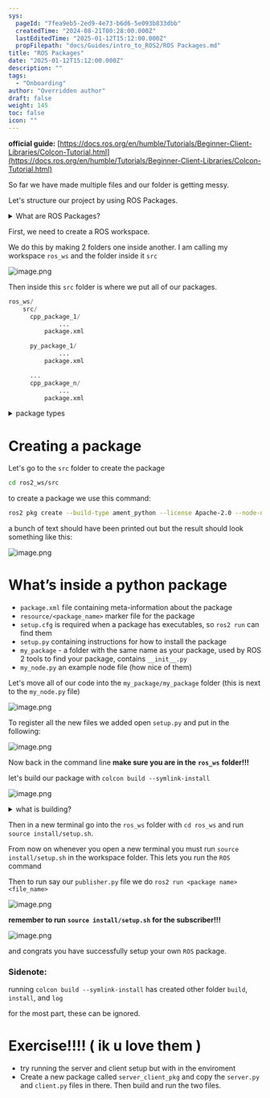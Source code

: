 ```yaml
---
sys:
  pageId: "7fea9eb5-2ed9-4e73-b6d6-5e093b833dbb"
  createdTime: "2024-08-21T00:28:00.000Z"
  lastEditedTime: "2025-01-12T15:12:00.000Z"
  propFilepath: "docs/Guides/intro_to_ROS2/ROS Packages.md"
title: "ROS Packages"
date: "2025-01-12T15:12:00.000Z"
description: ""
tags:
  - "Onboarding"
author: "Overridden author"
draft: false
weight: 145
toc: false
icon: ""
---
```


**official guide:** [https://docs.ros.org/en/humble/Tutorials/Beginner-Client-Libraries/Colcon-Tutorial.html](https://docs.ros.org/en/humble/Tutorials/Beginner-Client-Libraries/Colcon-Tutorial.html)

So far we have made multiple files and our folder is getting messy.

Let's structure our project by using ROS Packages.

<details>

<summary>What are ROS Packages?</summary>

ROS Packages are, as the name implies, packages of code that are highly sharable between ROS developers.

They consist of a folder, `package.xml` file, and source code

```python
      cpp_package_1/
		      ... imagine much code files here ..
          package.xml
```

</details>

First, we need to create a ROS workspace.

We do this by making 2 folders one inside another. I am calling my workspace `ros_ws` and the folder inside it `src`

![image.png](https://prod-files-secure.s3.us-west-2.amazonaws.com/d518164a-d88e-44d1-a4ee-3adb3bd8bce0/70706947-fd18-4537-a67b-e12946812d31/image.png?X-Amz-Algorithm=AWS4-HMAC-SHA256&X-Amz-Content-Sha256=UNSIGNED-PAYLOAD&X-Amz-Credential=ASIAZI2LB466VRJBMZFQ%2F20250205%2Fus-west-2%2Fs3%2Faws4_request&X-Amz-Date=20250205T090902Z&X-Amz-Expires=3600&X-Amz-Security-Token=IQoJb3JpZ2luX2VjECkaCXVzLXdlc3QtMiJHMEUCIQDmhG70g2GLc7UKn0Mj6dNmdqJsGenGZyMrK%2BpCxYx3hgIgT5kd5%2BLW%2FLfR5Du%2Bo4JQyxOgwC9x3nl4BU37y4Ut%2Fdcq%2FwMIQhAAGgw2Mzc0MjMxODM4MDUiDKmoDgnlLuLrwOF9KyrcA9cqZQRj7KRrFOKv0r5aX8baBdELTNuC1lKPpWIhhHJuWVbGmX6WxhNKEcWCvdcv%2FSwk3gtJmQlXPeaGVj%2B5XbZFGrg%2BeDLvyxKhm8QdiHLpWrxWrbDjFlIFFB23F5a1Y0obaKarj5npwfXYFR%2FnwwEqbMD0DHa0d7aLjoRlZlFVWYCkvwods3EYYiBKOSwluVgu%2F23mwFUd5Jo6yvTfbyZ1TVF8HZtxZ%2BqQ9SwRpMyMyw5Oj2g1MIrFD6A8a%2FNKD1J7TmbT9oMergz6sFnPa1KZasT1KAqNV0iCqCJILd4zuiHFFqQM4%2BTO7ixBdg7kEjOxQWaj6jsWqHtwkI1R76wmqT%2FpSLge%2BOJSD3ZlC718PWt8sqUh%2F35%2FCycBqOp8yaz%2FCOZKRSp5B75Cn86wQA6DvxA5dPksqcKqcDwOlIb%2BoNO8LNBgjk3CdKYc8P14elnLhfXrCNIkX3OeirbhB5HzCuIYyCi2tKez4e8TkVA4Q5OmPHJi%2FmatNlvQ0qFWfWg%2BbnCfO8Jh44bFeysf2dd8w8x4XtQcLIz0H%2Fq7gqorW991DmRCjx0OIZ3IqXjfPCZfXtimhhXmk132BvRmZK8U72acOW1hHSmYIdSracE7ZwXsUYGQbK%2BDLQOQMNnQjL0GOqUBniwtOj5yGLouEQSj6FKSACSi2QA7eX4j3DUwc6FvI1W386dh1cmg8aLsMSRiJZXF%2Fuh3SoRKxlLLUH0aGQ6Ha%2BJQ47gIKvWlnZYlOc9N6DIh7davvg8bAwx7n7doMt2jfrUw2H%2FCzo2VlLip5SvNnDOWChJqbVx2qHdrKMkFjh1OdpcXPJwBDszOSqZ7hb0YqG5XL%2BHvuVzQlFW53qsffcirmzYL&X-Amz-Signature=36750da8292417f19dbf22546fb81f6078034b6001fd31835e2a7eb59259513c&X-Amz-SignedHeaders=host&x-id=GetObject)

Then inside this `src` folder is where we put all of our packages.

```python
ros_ws/
    src/
      cpp_package_1/
		      ...
          package.xml

      py_package_1/
		      ...
          package.xml

      ...
      cpp_package_n/
		      ...
          package.xml

```

<details>

<summary>package types</summary>

packages can be either `C++` or python.

the intern file structure is different for each but for this guide we will stick to creating python packages

</details>

# Creating a package

Let's go to the `src` folder to create the package

```bash
cd ros2_ws/src
```

to create a package we use this command:

```bash
ros2 pkg create --build-type ament_python --license Apache-2.0 --node-name my_node my_package
```

a bunch of text should have been printed out but the result should look something like this:

![image.png](https://prod-files-secure.s3.us-west-2.amazonaws.com/d518164a-d88e-44d1-a4ee-3adb3bd8bce0/e6cf1e3f-8512-4a3e-b131-079f800bf3e8/image.png?X-Amz-Algorithm=AWS4-HMAC-SHA256&X-Amz-Content-Sha256=UNSIGNED-PAYLOAD&X-Amz-Credential=ASIAZI2LB466VRJBMZFQ%2F20250205%2Fus-west-2%2Fs3%2Faws4_request&X-Amz-Date=20250205T090902Z&X-Amz-Expires=3600&X-Amz-Security-Token=IQoJb3JpZ2luX2VjECkaCXVzLXdlc3QtMiJHMEUCIQDmhG70g2GLc7UKn0Mj6dNmdqJsGenGZyMrK%2BpCxYx3hgIgT5kd5%2BLW%2FLfR5Du%2Bo4JQyxOgwC9x3nl4BU37y4Ut%2Fdcq%2FwMIQhAAGgw2Mzc0MjMxODM4MDUiDKmoDgnlLuLrwOF9KyrcA9cqZQRj7KRrFOKv0r5aX8baBdELTNuC1lKPpWIhhHJuWVbGmX6WxhNKEcWCvdcv%2FSwk3gtJmQlXPeaGVj%2B5XbZFGrg%2BeDLvyxKhm8QdiHLpWrxWrbDjFlIFFB23F5a1Y0obaKarj5npwfXYFR%2FnwwEqbMD0DHa0d7aLjoRlZlFVWYCkvwods3EYYiBKOSwluVgu%2F23mwFUd5Jo6yvTfbyZ1TVF8HZtxZ%2BqQ9SwRpMyMyw5Oj2g1MIrFD6A8a%2FNKD1J7TmbT9oMergz6sFnPa1KZasT1KAqNV0iCqCJILd4zuiHFFqQM4%2BTO7ixBdg7kEjOxQWaj6jsWqHtwkI1R76wmqT%2FpSLge%2BOJSD3ZlC718PWt8sqUh%2F35%2FCycBqOp8yaz%2FCOZKRSp5B75Cn86wQA6DvxA5dPksqcKqcDwOlIb%2BoNO8LNBgjk3CdKYc8P14elnLhfXrCNIkX3OeirbhB5HzCuIYyCi2tKez4e8TkVA4Q5OmPHJi%2FmatNlvQ0qFWfWg%2BbnCfO8Jh44bFeysf2dd8w8x4XtQcLIz0H%2Fq7gqorW991DmRCjx0OIZ3IqXjfPCZfXtimhhXmk132BvRmZK8U72acOW1hHSmYIdSracE7ZwXsUYGQbK%2BDLQOQMNnQjL0GOqUBniwtOj5yGLouEQSj6FKSACSi2QA7eX4j3DUwc6FvI1W386dh1cmg8aLsMSRiJZXF%2Fuh3SoRKxlLLUH0aGQ6Ha%2BJQ47gIKvWlnZYlOc9N6DIh7davvg8bAwx7n7doMt2jfrUw2H%2FCzo2VlLip5SvNnDOWChJqbVx2qHdrKMkFjh1OdpcXPJwBDszOSqZ7hb0YqG5XL%2BHvuVzQlFW53qsffcirmzYL&X-Amz-Signature=d245b14b61253a1026ae5886db843890012d2a13296e51708eef0e89fd363a81&X-Amz-SignedHeaders=host&x-id=GetObject)

# What’s inside a python package

- `package.xml` file containing meta-information about the package
- `resource/<package_name>` marker file for the package
- `setup.cfg` is required when a package has executables, so `ros2 run` can find them
- `setup.py` containing instructions for how to install the package
- `my_package` - a folder with the same name as your package, used by ROS 2 tools to find your package, contains `__init__.py`
- `my_node.py` an example node file (how nice of them)

Let's move all of our code into the `my_package/my_package` folder (this is next to the `my_node.py` file)

![image.png](https://prod-files-secure.s3.us-west-2.amazonaws.com/d518164a-d88e-44d1-a4ee-3adb3bd8bce0/9ce58f11-0da9-4d3e-b86d-506a9685d378/image.png?X-Amz-Algorithm=AWS4-HMAC-SHA256&X-Amz-Content-Sha256=UNSIGNED-PAYLOAD&X-Amz-Credential=ASIAZI2LB466VRJBMZFQ%2F20250205%2Fus-west-2%2Fs3%2Faws4_request&X-Amz-Date=20250205T090902Z&X-Amz-Expires=3600&X-Amz-Security-Token=IQoJb3JpZ2luX2VjECkaCXVzLXdlc3QtMiJHMEUCIQDmhG70g2GLc7UKn0Mj6dNmdqJsGenGZyMrK%2BpCxYx3hgIgT5kd5%2BLW%2FLfR5Du%2Bo4JQyxOgwC9x3nl4BU37y4Ut%2Fdcq%2FwMIQhAAGgw2Mzc0MjMxODM4MDUiDKmoDgnlLuLrwOF9KyrcA9cqZQRj7KRrFOKv0r5aX8baBdELTNuC1lKPpWIhhHJuWVbGmX6WxhNKEcWCvdcv%2FSwk3gtJmQlXPeaGVj%2B5XbZFGrg%2BeDLvyxKhm8QdiHLpWrxWrbDjFlIFFB23F5a1Y0obaKarj5npwfXYFR%2FnwwEqbMD0DHa0d7aLjoRlZlFVWYCkvwods3EYYiBKOSwluVgu%2F23mwFUd5Jo6yvTfbyZ1TVF8HZtxZ%2BqQ9SwRpMyMyw5Oj2g1MIrFD6A8a%2FNKD1J7TmbT9oMergz6sFnPa1KZasT1KAqNV0iCqCJILd4zuiHFFqQM4%2BTO7ixBdg7kEjOxQWaj6jsWqHtwkI1R76wmqT%2FpSLge%2BOJSD3ZlC718PWt8sqUh%2F35%2FCycBqOp8yaz%2FCOZKRSp5B75Cn86wQA6DvxA5dPksqcKqcDwOlIb%2BoNO8LNBgjk3CdKYc8P14elnLhfXrCNIkX3OeirbhB5HzCuIYyCi2tKez4e8TkVA4Q5OmPHJi%2FmatNlvQ0qFWfWg%2BbnCfO8Jh44bFeysf2dd8w8x4XtQcLIz0H%2Fq7gqorW991DmRCjx0OIZ3IqXjfPCZfXtimhhXmk132BvRmZK8U72acOW1hHSmYIdSracE7ZwXsUYGQbK%2BDLQOQMNnQjL0GOqUBniwtOj5yGLouEQSj6FKSACSi2QA7eX4j3DUwc6FvI1W386dh1cmg8aLsMSRiJZXF%2Fuh3SoRKxlLLUH0aGQ6Ha%2BJQ47gIKvWlnZYlOc9N6DIh7davvg8bAwx7n7doMt2jfrUw2H%2FCzo2VlLip5SvNnDOWChJqbVx2qHdrKMkFjh1OdpcXPJwBDszOSqZ7hb0YqG5XL%2BHvuVzQlFW53qsffcirmzYL&X-Amz-Signature=fae3e2cb47c605bf8441a72205b0ff566a743c9131282e144f1e4e400c0b4522&X-Amz-SignedHeaders=host&x-id=GetObject)

To register all the new files we added open `setup.py` and put in the following:

![image.png](https://prod-files-secure.s3.us-west-2.amazonaws.com/d518164a-d88e-44d1-a4ee-3adb3bd8bce0/1cd7c262-4cae-4496-9d75-c178537d24a2/image.png?X-Amz-Algorithm=AWS4-HMAC-SHA256&X-Amz-Content-Sha256=UNSIGNED-PAYLOAD&X-Amz-Credential=ASIAZI2LB466VRJBMZFQ%2F20250205%2Fus-west-2%2Fs3%2Faws4_request&X-Amz-Date=20250205T090902Z&X-Amz-Expires=3600&X-Amz-Security-Token=IQoJb3JpZ2luX2VjECkaCXVzLXdlc3QtMiJHMEUCIQDmhG70g2GLc7UKn0Mj6dNmdqJsGenGZyMrK%2BpCxYx3hgIgT5kd5%2BLW%2FLfR5Du%2Bo4JQyxOgwC9x3nl4BU37y4Ut%2Fdcq%2FwMIQhAAGgw2Mzc0MjMxODM4MDUiDKmoDgnlLuLrwOF9KyrcA9cqZQRj7KRrFOKv0r5aX8baBdELTNuC1lKPpWIhhHJuWVbGmX6WxhNKEcWCvdcv%2FSwk3gtJmQlXPeaGVj%2B5XbZFGrg%2BeDLvyxKhm8QdiHLpWrxWrbDjFlIFFB23F5a1Y0obaKarj5npwfXYFR%2FnwwEqbMD0DHa0d7aLjoRlZlFVWYCkvwods3EYYiBKOSwluVgu%2F23mwFUd5Jo6yvTfbyZ1TVF8HZtxZ%2BqQ9SwRpMyMyw5Oj2g1MIrFD6A8a%2FNKD1J7TmbT9oMergz6sFnPa1KZasT1KAqNV0iCqCJILd4zuiHFFqQM4%2BTO7ixBdg7kEjOxQWaj6jsWqHtwkI1R76wmqT%2FpSLge%2BOJSD3ZlC718PWt8sqUh%2F35%2FCycBqOp8yaz%2FCOZKRSp5B75Cn86wQA6DvxA5dPksqcKqcDwOlIb%2BoNO8LNBgjk3CdKYc8P14elnLhfXrCNIkX3OeirbhB5HzCuIYyCi2tKez4e8TkVA4Q5OmPHJi%2FmatNlvQ0qFWfWg%2BbnCfO8Jh44bFeysf2dd8w8x4XtQcLIz0H%2Fq7gqorW991DmRCjx0OIZ3IqXjfPCZfXtimhhXmk132BvRmZK8U72acOW1hHSmYIdSracE7ZwXsUYGQbK%2BDLQOQMNnQjL0GOqUBniwtOj5yGLouEQSj6FKSACSi2QA7eX4j3DUwc6FvI1W386dh1cmg8aLsMSRiJZXF%2Fuh3SoRKxlLLUH0aGQ6Ha%2BJQ47gIKvWlnZYlOc9N6DIh7davvg8bAwx7n7doMt2jfrUw2H%2FCzo2VlLip5SvNnDOWChJqbVx2qHdrKMkFjh1OdpcXPJwBDszOSqZ7hb0YqG5XL%2BHvuVzQlFW53qsffcirmzYL&X-Amz-Signature=70fb067cbad2296ab5397792942edd3d1ade35512295fa0ba4e44794849d5e2e&X-Amz-SignedHeaders=host&x-id=GetObject)

Now back in the command line **make sure you are in the** **`ros_ws`** **folder!!!**

let's build our package with `colcon build --symlink-install`

![image.png](https://prod-files-secure.s3.us-west-2.amazonaws.com/d518164a-d88e-44d1-a4ee-3adb3bd8bce0/2f2a0d27-b173-48fd-b189-5f5c0ce65619/image.png?X-Amz-Algorithm=AWS4-HMAC-SHA256&X-Amz-Content-Sha256=UNSIGNED-PAYLOAD&X-Amz-Credential=ASIAZI2LB466VRJBMZFQ%2F20250205%2Fus-west-2%2Fs3%2Faws4_request&X-Amz-Date=20250205T090902Z&X-Amz-Expires=3600&X-Amz-Security-Token=IQoJb3JpZ2luX2VjECkaCXVzLXdlc3QtMiJHMEUCIQDmhG70g2GLc7UKn0Mj6dNmdqJsGenGZyMrK%2BpCxYx3hgIgT5kd5%2BLW%2FLfR5Du%2Bo4JQyxOgwC9x3nl4BU37y4Ut%2Fdcq%2FwMIQhAAGgw2Mzc0MjMxODM4MDUiDKmoDgnlLuLrwOF9KyrcA9cqZQRj7KRrFOKv0r5aX8baBdELTNuC1lKPpWIhhHJuWVbGmX6WxhNKEcWCvdcv%2FSwk3gtJmQlXPeaGVj%2B5XbZFGrg%2BeDLvyxKhm8QdiHLpWrxWrbDjFlIFFB23F5a1Y0obaKarj5npwfXYFR%2FnwwEqbMD0DHa0d7aLjoRlZlFVWYCkvwods3EYYiBKOSwluVgu%2F23mwFUd5Jo6yvTfbyZ1TVF8HZtxZ%2BqQ9SwRpMyMyw5Oj2g1MIrFD6A8a%2FNKD1J7TmbT9oMergz6sFnPa1KZasT1KAqNV0iCqCJILd4zuiHFFqQM4%2BTO7ixBdg7kEjOxQWaj6jsWqHtwkI1R76wmqT%2FpSLge%2BOJSD3ZlC718PWt8sqUh%2F35%2FCycBqOp8yaz%2FCOZKRSp5B75Cn86wQA6DvxA5dPksqcKqcDwOlIb%2BoNO8LNBgjk3CdKYc8P14elnLhfXrCNIkX3OeirbhB5HzCuIYyCi2tKez4e8TkVA4Q5OmPHJi%2FmatNlvQ0qFWfWg%2BbnCfO8Jh44bFeysf2dd8w8x4XtQcLIz0H%2Fq7gqorW991DmRCjx0OIZ3IqXjfPCZfXtimhhXmk132BvRmZK8U72acOW1hHSmYIdSracE7ZwXsUYGQbK%2BDLQOQMNnQjL0GOqUBniwtOj5yGLouEQSj6FKSACSi2QA7eX4j3DUwc6FvI1W386dh1cmg8aLsMSRiJZXF%2Fuh3SoRKxlLLUH0aGQ6Ha%2BJQ47gIKvWlnZYlOc9N6DIh7davvg8bAwx7n7doMt2jfrUw2H%2FCzo2VlLip5SvNnDOWChJqbVx2qHdrKMkFjh1OdpcXPJwBDszOSqZ7hb0YqG5XL%2BHvuVzQlFW53qsffcirmzYL&X-Amz-Signature=da65ec6104ae515e685ae9b8cdfe2e45624a79de4963f2ff1fa5fbee57e25341&X-Amz-SignedHeaders=host&x-id=GetObject)

<details>

<summary>what is building?</summary>

if you are a CS major at Rose-Hulman you will learn the answer to this in CSSE132

but TLDR; is it combines all the code files into one program that can be run easily 

</details>

Then in a new terminal go into the `ros_ws` folder with `cd ros_ws` and run `source install/setup.sh`. 

From now on whenever you open a new terminal you must run `source install/setup.sh` in the workspace folder. This lets you run the `ROS` command

Then to run say our `publisher.py` file we do `ros2 run <package name> <file_name>`

![image.png](https://prod-files-secure.s3.us-west-2.amazonaws.com/d518164a-d88e-44d1-a4ee-3adb3bd8bce0/4f4b1219-3a44-4632-aa0a-ce3471699f59/image.png?X-Amz-Algorithm=AWS4-HMAC-SHA256&X-Amz-Content-Sha256=UNSIGNED-PAYLOAD&X-Amz-Credential=ASIAZI2LB466VRJBMZFQ%2F20250205%2Fus-west-2%2Fs3%2Faws4_request&X-Amz-Date=20250205T090902Z&X-Amz-Expires=3600&X-Amz-Security-Token=IQoJb3JpZ2luX2VjECkaCXVzLXdlc3QtMiJHMEUCIQDmhG70g2GLc7UKn0Mj6dNmdqJsGenGZyMrK%2BpCxYx3hgIgT5kd5%2BLW%2FLfR5Du%2Bo4JQyxOgwC9x3nl4BU37y4Ut%2Fdcq%2FwMIQhAAGgw2Mzc0MjMxODM4MDUiDKmoDgnlLuLrwOF9KyrcA9cqZQRj7KRrFOKv0r5aX8baBdELTNuC1lKPpWIhhHJuWVbGmX6WxhNKEcWCvdcv%2FSwk3gtJmQlXPeaGVj%2B5XbZFGrg%2BeDLvyxKhm8QdiHLpWrxWrbDjFlIFFB23F5a1Y0obaKarj5npwfXYFR%2FnwwEqbMD0DHa0d7aLjoRlZlFVWYCkvwods3EYYiBKOSwluVgu%2F23mwFUd5Jo6yvTfbyZ1TVF8HZtxZ%2BqQ9SwRpMyMyw5Oj2g1MIrFD6A8a%2FNKD1J7TmbT9oMergz6sFnPa1KZasT1KAqNV0iCqCJILd4zuiHFFqQM4%2BTO7ixBdg7kEjOxQWaj6jsWqHtwkI1R76wmqT%2FpSLge%2BOJSD3ZlC718PWt8sqUh%2F35%2FCycBqOp8yaz%2FCOZKRSp5B75Cn86wQA6DvxA5dPksqcKqcDwOlIb%2BoNO8LNBgjk3CdKYc8P14elnLhfXrCNIkX3OeirbhB5HzCuIYyCi2tKez4e8TkVA4Q5OmPHJi%2FmatNlvQ0qFWfWg%2BbnCfO8Jh44bFeysf2dd8w8x4XtQcLIz0H%2Fq7gqorW991DmRCjx0OIZ3IqXjfPCZfXtimhhXmk132BvRmZK8U72acOW1hHSmYIdSracE7ZwXsUYGQbK%2BDLQOQMNnQjL0GOqUBniwtOj5yGLouEQSj6FKSACSi2QA7eX4j3DUwc6FvI1W386dh1cmg8aLsMSRiJZXF%2Fuh3SoRKxlLLUH0aGQ6Ha%2BJQ47gIKvWlnZYlOc9N6DIh7davvg8bAwx7n7doMt2jfrUw2H%2FCzo2VlLip5SvNnDOWChJqbVx2qHdrKMkFjh1OdpcXPJwBDszOSqZ7hb0YqG5XL%2BHvuVzQlFW53qsffcirmzYL&X-Amz-Signature=e93ed79aaab703322c369ef4cab0c2be18a39661a7024b6280fb7279e27d1fee&X-Amz-SignedHeaders=host&x-id=GetObject)

**remember to run** **`source install/setup.sh`** **for the subscriber!!!**

![image.png](https://prod-files-secure.s3.us-west-2.amazonaws.com/d518164a-d88e-44d1-a4ee-3adb3bd8bce0/02121119-dad4-49ec-8356-c956108b4243/image.png?X-Amz-Algorithm=AWS4-HMAC-SHA256&X-Amz-Content-Sha256=UNSIGNED-PAYLOAD&X-Amz-Credential=ASIAZI2LB466VRJBMZFQ%2F20250205%2Fus-west-2%2Fs3%2Faws4_request&X-Amz-Date=20250205T090902Z&X-Amz-Expires=3600&X-Amz-Security-Token=IQoJb3JpZ2luX2VjECkaCXVzLXdlc3QtMiJHMEUCIQDmhG70g2GLc7UKn0Mj6dNmdqJsGenGZyMrK%2BpCxYx3hgIgT5kd5%2BLW%2FLfR5Du%2Bo4JQyxOgwC9x3nl4BU37y4Ut%2Fdcq%2FwMIQhAAGgw2Mzc0MjMxODM4MDUiDKmoDgnlLuLrwOF9KyrcA9cqZQRj7KRrFOKv0r5aX8baBdELTNuC1lKPpWIhhHJuWVbGmX6WxhNKEcWCvdcv%2FSwk3gtJmQlXPeaGVj%2B5XbZFGrg%2BeDLvyxKhm8QdiHLpWrxWrbDjFlIFFB23F5a1Y0obaKarj5npwfXYFR%2FnwwEqbMD0DHa0d7aLjoRlZlFVWYCkvwods3EYYiBKOSwluVgu%2F23mwFUd5Jo6yvTfbyZ1TVF8HZtxZ%2BqQ9SwRpMyMyw5Oj2g1MIrFD6A8a%2FNKD1J7TmbT9oMergz6sFnPa1KZasT1KAqNV0iCqCJILd4zuiHFFqQM4%2BTO7ixBdg7kEjOxQWaj6jsWqHtwkI1R76wmqT%2FpSLge%2BOJSD3ZlC718PWt8sqUh%2F35%2FCycBqOp8yaz%2FCOZKRSp5B75Cn86wQA6DvxA5dPksqcKqcDwOlIb%2BoNO8LNBgjk3CdKYc8P14elnLhfXrCNIkX3OeirbhB5HzCuIYyCi2tKez4e8TkVA4Q5OmPHJi%2FmatNlvQ0qFWfWg%2BbnCfO8Jh44bFeysf2dd8w8x4XtQcLIz0H%2Fq7gqorW991DmRCjx0OIZ3IqXjfPCZfXtimhhXmk132BvRmZK8U72acOW1hHSmYIdSracE7ZwXsUYGQbK%2BDLQOQMNnQjL0GOqUBniwtOj5yGLouEQSj6FKSACSi2QA7eX4j3DUwc6FvI1W386dh1cmg8aLsMSRiJZXF%2Fuh3SoRKxlLLUH0aGQ6Ha%2BJQ47gIKvWlnZYlOc9N6DIh7davvg8bAwx7n7doMt2jfrUw2H%2FCzo2VlLip5SvNnDOWChJqbVx2qHdrKMkFjh1OdpcXPJwBDszOSqZ7hb0YqG5XL%2BHvuVzQlFW53qsffcirmzYL&X-Amz-Signature=25c977a84e4a76fc4e3c05795192c312afd739b2e33ec0c301c92c2d3f080f73&X-Amz-SignedHeaders=host&x-id=GetObject)

and congrats you have successfully setup your own `ROS` package.

### Sidenote:

running `colcon build --symlink-install` has created other folder `build`, `install`, and `log`

for the most part, these can be ignored.

# Exercise!!!! ( ik u love them )

- try running the server and client setup but with in the enviroment
- Create a new package called `server_client_pkg` and copy the `server.py` and `client.py` files in there. Then build and run the two files.

